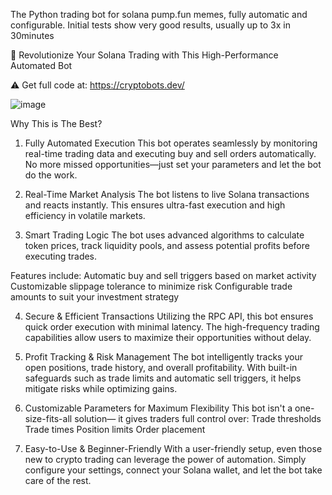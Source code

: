 The Python trading bot for solana pump.fun memes, fully automatic and configurable.
Initial tests show very good results, usually up to 3x in 30minutes

🚀 Revolutionize Your Solana Trading with This High-Performance Automated Bot

⚠️ Get full code at: https://cryptobots.dev/

![image](https://github.com/user-attachments/assets/5c79f1c4-260c-4bc3-a040-b37d89595c8e)

Why This is The Best?

1. Fully Automated Execution
This bot operates seamlessly by monitoring real-time trading data and executing buy and sell orders automatically.
No more missed opportunities—just set your parameters and let the bot do the work.

2. Real-Time Market Analysis
The bot listens to live Solana transactions and reacts instantly.
This ensures ultra-fast execution and high efficiency in volatile markets.

3. Smart Trading Logic
The bot uses advanced algorithms to calculate token prices, track liquidity pools,
 and assess potential profits before executing trades.

Features include:
  Automatic buy and sell triggers based on market activity
  Customizable slippage tolerance to minimize risk
  Configurable trade amounts to suit your investment strategy

4. Secure & Efficient Transactions
Utilizing the RPC API, this bot ensures quick order execution with minimal latency.
The high-frequency trading capabilities allow users to maximize their opportunities without delay.

5. Profit Tracking & Risk Management
The bot intelligently tracks your open positions, trade history, and overall profitability.
With built-in safeguards such as trade limits and automatic sell triggers, it helps mitigate risks while optimizing gains.

6. Customizable Parameters for Maximum Flexibility
This bot isn't a one-size-fits-all solution—
it gives traders full control over:
  Trade thresholds
  Trade times
  Position limits
  Order placement

7. Easy-to-Use & Beginner-Friendly
With a user-friendly setup, even those new to crypto trading can leverage the power of automation.
Simply configure your settings, connect your Solana wallet, and let the bot take care of the rest.
